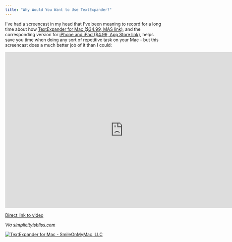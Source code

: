 ```yaml
---
title: "Why Would You Want to Use TextExpander?"
---
```

<p>I've had a screencast in my head that I've been meaning to record for a long time about how <a href="http://click.linksynergy.com/fs-bin/stat?id=6PFrOqNV4B8&offerid=146261&type=3&subid=0&tmpid=1826&RD_PARM1=http%253A%252F%252Fitunes.apple.com%252Fca%252Fapp%252Ftextexpander-for-mac%252Fid405274824%253Fmt%253D12%2526uo%253D4%2526partnerId%253D30" target="itunes_store">TextExpander for Mac ($34.99, MAS link)</a>, and the corresponding version for <a href="http://click.linksynergy.com/fs-bin/stat?id=6PFrOqNV4B8&offerid=146261&type=3&subid=0&tmpid=1826&RD_PARM1=http%253A%252F%252Fitunes.apple.com%252Fca%252Fapp%252Ftextexpander%252Fid326180690%253Fmt%253D8%2526uo%253D4%2526partnerId%253D30" target="itunes_store">iPhone and iPad ($4.99, App Store link)</a>, helps save you time when doing any sort of repetitive task on your Mac - but this screencast does a much better job of it than I could:</p>
<p><iframe src="http://player.vimeo.com/video/41933327?title=0&amp;byline=0&amp;portrait=0&amp;color=ff9933" width="760" height="504" frameborder="0" webkitAllowFullScreen mozallowfullscreen allowFullScreen></iframe></p>
<p><a href="https://vimeo.com/41933327">Direct link to video</a></p>
<p><em>Via <a href="http://simplicityisbliss.com/post/23088165940/textexpander-overview-video">simplicityisbliss.com</a></em></p>
<p><a href="http://click.linksynergy.com/fs-bin/stat?id=6PFrOqNV4B8&offerid=146261&type=3&subid=0&tmpid=1826&RD_PARM1=http%253A%252F%252Fitunes.apple.com%252Fca%252Fapp%252Ftextexpander-for-mac%252Fid405274824%253Fmt%253D12%2526uo%253D4%2526partnerId%253D30" target="itunes_store"><img src="http://r.mzstatic.com/images/web/linkmaker/badge_macappstore-lrg.gif" alt="TextExpander for Mac - SmileOnMyMac, LLC" style="border: 0;"/></a></p>

